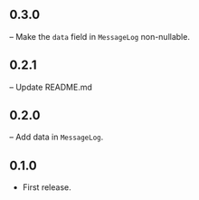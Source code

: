 ## 0.3.0

– Make the `data` field in `MessageLog` non-nullable.

## 0.2.1

– Update README.md

## 0.2.0

– Add data in `MessageLog`.

## 0.1.0

- First release.
